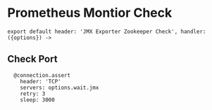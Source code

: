 
# Prometheus Montior Check

    export default header: 'JMX Exporter Zookeeper Check', handler: ({options}) ->

## Check Port

      @connection.assert
        header: 'TCP'
        servers: options.wait.jmx
        retry: 3
        sleep: 3000
